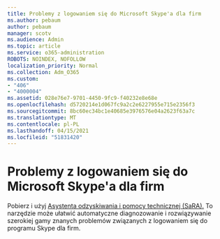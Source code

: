 ```yaml
---
title: Problemy z logowaniem się do Microsoft Skype'a dla firm
ms.author: pebaum
author: pebaum
manager: scotv
ms.audience: Admin
ms.topic: article
ms.service: o365-administration
ROBOTS: NOINDEX, NOFOLLOW
localization_priority: Normal
ms.collection: Adm_O365
ms.custom:
- "406"
- "4000004"
ms.assetid: 028e76e7-9701-4450-9fc9-f40232e8e68e
ms.openlocfilehash: d5720214e1d067fc9a2c2e6227955e715e2356f3
ms.sourcegitcommit: 8bc60ec34bc1e40685e3976576e04a2623f63a7c
ms.translationtype: MT
ms.contentlocale: pl-PL
ms.lasthandoff: 04/15/2021
ms.locfileid: "51831420"
---
```

# <a name="problems-signing-in-to-microsoft-skype-for-business"></a>Problemy z logowaniem się do Microsoft Skype'a dla firm

Pobierz i użyj [Asystenta odzyskiwania i pomocy technicznej (SaRA).](https://aka.ms/SaRA-SkypeForBusinessSignIn)
To narzędzie może ułatwić automatyczne diagnozowanie i rozwiązywanie szerokiej gamy znanych problemów związanych z logowaniem się do programu Skype dla firm.